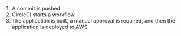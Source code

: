 1. A commit is pushed
2. CircleCI starts a workflow
3. The application is built, a manual approval is required, and then the application is deployed to AWS
